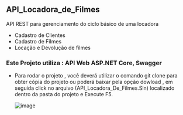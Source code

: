 ## API_Locadora_de_Filmes
API REST para gerenciamento do ciclo básico de uma locadora
- Cadastro de Clientes 
- Cadastro de Filmes 
- Locação e Devolução de filmes
### Este Projeto utiliza : API Web ASP.NET Core, Swagger 

- Para rodar o projeto , você deverá utilizar o comando git clone para obter cópia do projeto ou poderá baixar pela opção dowload ,
  em seguida click no arquivo (API_Locadora_De_Filmes.Sln) localizado dentro da pasta do projeto e Execute F5.
  
  ![image](https://user-images.githubusercontent.com/74335070/136801821-80956257-0b64-4a95-947b-1a384ca5d234.png)
